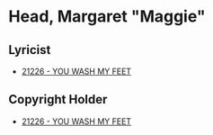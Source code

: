 # Head, Margaret "Maggie"

## Lyricist

- [21226 - YOU WASH MY FEET](/hymns/21226.md)

## Copyright Holder

- [21226 - YOU WASH MY FEET](/hymns/21226.md)

